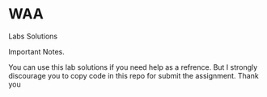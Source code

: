 # WAA
Labs Solutions

Important Notes.

You can use this lab solutions if you need help as a refrence. But I strongly discourage you to copy code in this repo for submit the assignment. Thank you

